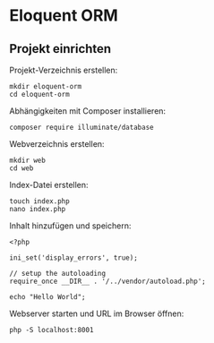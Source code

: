 # Eloquent ORM

## Projekt einrichten

Projekt-Verzeichnis erstellen:

    mkdir eloquent-orm
    cd eloquent-orm

Abhängigkeiten mit Composer installieren:

    composer require illuminate/database
    
Webverzeichnis erstellen:

    mkdir web
    cd web
    
Index-Datei erstellen:

    touch index.php    
    nano index.php
    
Inhalt hinzufügen und speichern:
    
    <?php
    
    ini_set('display_errors', true);
    
    // setup the autoloading
    require_once __DIR__ . '/../vendor/autoload.php';
    
    echo "Hello World";

Webserver starten und URL im Browser öffnen:

    php -S localhost:8001

